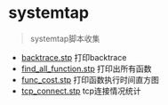 # systemtap

> systemtap脚本收集

- [backtrace.stp](./backtrace.stp) 打印backtrace
- [find_all_function.stp](./find_all_function.stp) 打印出所有函数
- [func_cost.stp](./func_cost.stp) 打印函数执行时间直方图
- [tcp_connect.stp](./tcp_connect.stp) tcp连接情况统计